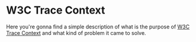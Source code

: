 # W3C Trace Context

Here you're gonna find a simple description of what is the purpose of [W3C Trace Context](https://www.w3.org/TR/trace-context/) and what kind of problem it came to solve.

